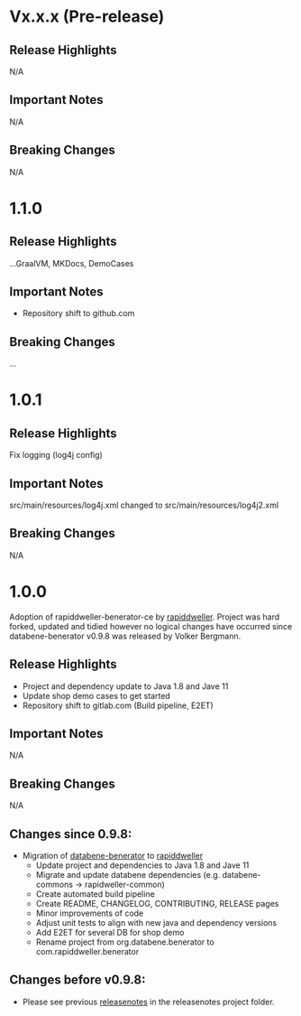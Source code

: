 # Vx.x.x (Pre-release)

## Release Highlights

N/A

## Important Notes

N/A

## Breaking Changes

N/A

# 1.1.0

## Release Highlights

...GraalVM, MKDocs, DemoCases

## Important Notes

- Repository shift to github.com

## Breaking Changes

...

# 1.0.1

## Release Highlights

Fix logging (log4j config)

## Important Notes

src/main/resources/log4j.xml changed to src/main/resources/log4j2.xml

## Breaking Changes

N/A

# 1.0.0

Adoption of rapiddweller-benerator-ce by [rapiddweller](https://rapiddweller.com). Project was hard forked, updated and tidied however no logical
changes have occurred since databene-benerator v0.9.8 was released by Volker Bergmann.

## Release Highlights

- Project and dependency update to Java 1.8 and Jave 11
- Update shop demo cases to get started
- Repository shift to gitlab.com (Build pipeline, E2ET)

## Important Notes

N/A

## Breaking Changes

N/A

## Changes since 0.9.8:

- Migration of [databene-benerator](https://sourceforge.net/projects/benerator/)
  to [rapiddweller](https://rapiddweller.com)
    - Update project and dependencies to Java 1.8 and Jave 11
    - Migrate and update databene dependencies (e.g. databene-commons -> rapidweller-common)
    - Create automated build pipeline
    - Create README, CHANGELOG, CONTRIBUTING, RELEASE pages
    - Minor improvements of code
    - Adjust unit tests to align with new java and dependency versions
    - Add E2ET for several DB for shop demo
    - Rename project from org.databene.benerator to com.rapiddweller.benerator

## Changes before v0.9.8:

- Please see previous [releasenotes](/releasenotes) in the releasenotes project folder. 
